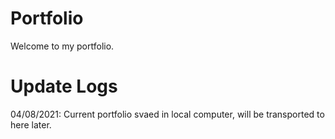 # Portfolio
Welcome to my portfolio.

# Update Logs
04/08/2021: Current portfolio svaed in local computer, will be transported to here later.
